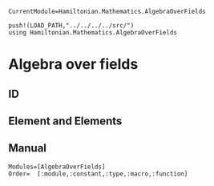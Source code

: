 ```@meta
CurrentModule=Hamiltonian.Mathematics.AlgebraOverFields
```

```@setup algebraoverfields
push!(LOAD_PATH,"../../../../src/")
using Hamiltonian.Mathematics.AlgebraOverFields
```

# Algebra over fields

## ID

## Element and Elements

## Manual

```@autodocs
Modules=[AlgebraOverFields]
Order=  [:module,:constant,:type,:macro,:function]
```
